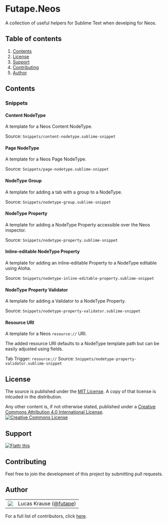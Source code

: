 # Futape.Neos

A collection of useful helpers for Sublime Text when develping for Neos.



## Table of contents

1.  [Contents](#contents)
2.  [License](#license)
3.  [Support](#support)
4.  [Contributing](#contributing)
5.  [Author](#author)



## Contents

### Snippets

#### Content NodeType

A template for a Neos Content NodeType.

Source: `Snippets/content-nodetype.sublime-snippet`

#### Page NodeType

A template for a Neos Page NodeType.

Source: `Snippets/page-nodetype.sublime-snippet`

#### NodeType Group

A template for adding a tab with a group to a NodeType.

Source: `Snippets/nodetype-group.sublime-snippet`

#### NodeType Property

A template for adding a NodeType Property accessible over the Neos inspector.

Source: `Snippets/nodetype-property.sublime-snippet`

#### Inline-editable NodeType Property

A template for adding an inline-editable Property to a NodeType editable using Aloha.

Source: `Snippets/nodetype-inline-editable-property.sublime-snippet`

#### NodeType Property Validator

A template for adding a Validator to a NodeType Property.

Source: `Snippets/nodetype-property-validator.sublime-snippet`

#### Resource URI

A template for a Neos `resource://` URI.

The added resource URI defaults to a NodeType template path but can be easily adjusted using fields.

Tab Trigger: `resource://`
Source: `Snippets/nodetype-property-validator.sublime-snippet`



## License

The source is published under the [MIT License](https://opensource.org/licenses/MIT).
A copy of that license is inlcuded in the distribution.

Any other content is, if not otherwise stated, published under a [Creative Commons Attribution 4.0 International License](http://creativecommons.org/licenses/by/4.0/).
<a href="http://creativecommons.org/licenses/by/4.0/"><img alt="Creative Commons License" border="0" src="https://i.creativecommons.org/l/by/4.0/80x15.png" /></a>



## Support

<a href="https://flattr.com/submit/auto?user_id=lucaskrause&amp;url=https%3A%2F%2Fgithub.com%2Ffutape%2Fsublime-neos" target="_blank"><img src="http://button.flattr.com/flattr-badge-large.png" alt="Flattr this" title="Flattr this" border="0"></a>



## Contributing

Feel free to join the development of this project by submitting pull requests.



## Author

<table><tbody><tr><td>
    <img src="http://www.gravatar.com/avatar/118bcae2fda8b302155ad47a2bfda556.png?s=100&amp;d=monsterid" />
</td><td>
    Lucas Krause (<a href="https://twitter.com/futape">@futape</a>)
</td></tr></tbody></table>

For a full list of contributors, click [here](https://github.com/futape/sublime-neos/graphs/contributors).
